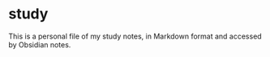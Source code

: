 # study
This is a personal file of my study notes, in Markdown format and accessed by Obsidian notes.
